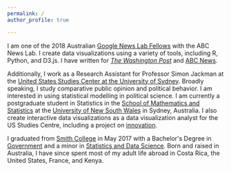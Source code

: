 ```yaml
---
permalink: /
author_profile: true

---
```


I am one of the 2018 Australian [Google News Lab Fellows](https://newslab.withgoogle.com/fellowship) with the ABC News Lab. I create data visualizations using a variety of tools, including R, Python, and D3.js. I have written for [*The Washington Post*](https://www.washingtonpost.com/news/monkey-cage/wp/2017/10/25/we-finally-know-the-results-of-papua-new-guineas-elections/?utm_term=.a1cc038a4649) and [ABC News](http://www.abc.net.au/news/2018-01-19/donald-trump-remains-popular-with-republicans-after-a-year/9333378). 

Additionally, I work as a Research Assistant for Professor Simon Jackman at the [United States Studies Center at the University of Sydney](https://ussc.edu.au). Broadly speaking, I study comparative public opinion and political behavior. I am interested in using statistical modelling in political science. I am currently a postgraduate student in Statistics in the [School of Mathematics and Statistics](https://www.maths.unsw.edu.au/) at the [University of New South Wales](https://www.unsw.edu.au/) in Sydney, Australia. I also create interactive data visualizations as a data visualization analyst for the US Studies Centre, including a project on [innovation](https://www.ussc.edu.au/analysis/australia-the-united-states-and-the-threat-of-inefficient-innovation-failure-to-launch). 

I graduated from [Smith College](https://smith.edu) in May 2017 with a Bachelor's Degree in [Government](https://smith.edu/gov/) and a minor in [Statistics and Data Science](https://www.smith.edu/sds/). Born and raised in Australia, I have since spent most of my adult life abroad in Costa Rica, the United States, France, and Kenya. 



